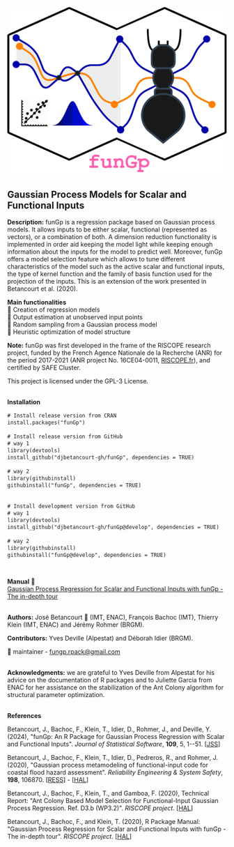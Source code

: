 ![](https://github.com/djbetancourt-gh/funGp/blob/master/docs/logo.png?raw=true)

Gaussian Process Models for Scalar and Functional Inputs
--------------------------------------------------------

**Description:** funGp is a regression package based on Gaussian process models. It allows inputs to be either scalar, functional (represented as vectors), or a combination of both. A dimension reduction functionality is implemented in order aid keeping the model light while keeping enough information about the inputs for the model to predict well. Moreover, funGp offers a model selection feature which allows to tune different characteristics of the model such as the active scalar and functional inputs, the type of kernel function and the family of basis function used for the projection of the inputs. This is an extension of the work presented in Betancourt et al. (2020).

**Main functionalities** <br />
:small_blue_diamond: Creation of regression models <br />
:small_blue_diamond: Output estimation at unobserved input points <br />
:small_blue_diamond: Random sampling from a Gaussian process model <br />
:small_blue_diamond: Heuristic optimization of model structure <br />

**Note:** funGp was first developed in the frame of the RISCOPE research project, funded by the French Agence Nationale de la Recherche (ANR) for the period 2017-2021 (ANR project No. 16CE04-0011, [RISCOPE.fr](https://perso.math.univ-toulouse.fr/riscope/)), and certified by SAFE Cluster.

This project is licensed under the GPL-3 License. <br /><br />

**Installation**

    # Install release version from CRAN
    install.packages("funGp")

    # Install release version from GitHub
    # way 1
    library(devtools)
    install_github("djbetancourt-gh/funGp", dependencies = TRUE)

    # way 2
    library(githubinstall)
    githubinstall("funGp", dependencies = TRUE)
    
    
    # Install development version from GitHub
    # way 1
    library(devtools)
    install_github("djbetancourt-gh/funGp@develop", dependencies = TRUE)

    # way 2
    library(githubinstall)
    githubinstall("funGp@develop", dependencies = TRUE)

<br />

**Manual** :book: <br /> [Gaussian Process Regression for Scalar and Functional Inputs with funGp - The in-depth tour](https://hal.science/hal-02536624) <br /><br />

**Authors:** José Betancourt :wrench: (IMT, ENAC), François Bachoc (IMT), Thierry Klein (IMT, ENAC) and Jérémy Rohmer (BRGM).

**Contributors:** Yves Deville (Alpestat) and Déborah Idier (BRGM).

:wrench: maintainer - <a href = "mailto: fungp.rpack@gmail.com">fungp.rpack@gmail.com</a> <br /><br />

**Acknowledgments:** we are grateful to Yves Deville from Alpestat for his advice on the documentation of R packages and to Juliette Garcia from ENAC for her assistance on the stabilization of the Ant Colony algorithm for structural parameter optimization. <br /><br />

**References** <br />

Betancourt, J., Bachoc, F., Klein, T., Idier, D., Rohmer, J., and Deville, Y. (2024), "funGp: An R Package for Gaussian Process Regression with Scalar and Functional Inputs". *Journal of Statistical Software*, **109**, 5, 1--51.
[[JSS](https://doi.org/10.18637/jss.v109.i05)]

Betancourt, J., Bachoc, F., Klein, T., Idier, D., Pedreros, R., and Rohmer, J. (2020), "Gaussian process metamodeling of functional-input code for coastal flood hazard assessment". *Reliability Engineering & System Safety*, **198**, 106870. [[RESS](https://doi.org/10.1016/j.ress.2020.106870)] - [[HAL](https://hal.science/hal-01998724)]

Betancourt, J., Bachoc, F., Klein, T., and Gamboa, F. (2020), Technical Report: "Ant Colony Based Model Selection for Functional-Input Gaussian Process Regression. Ref. D3.b (WP3.2)". *RISCOPE project*. [[HAL](https://hal.science/hal-02532713)]

Betancourt, J., Bachoc, F., and Klein, T. (2020), R Package Manual: "Gaussian Process Regression for Scalar and Functional Inputs with funGp - The in-depth tour". *RISCOPE project*. [[HAL](https://hal.science/hal-02536624)]
